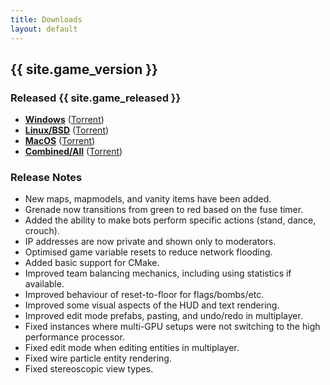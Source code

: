 ```yaml
---
title: Downloads
layout: default
---
```


## {{ site.game_version }}
### Released {{ site.game_released }}

- **[Windows](https://redeclipse.net/download/win)** ([Torrent](https://redeclipse.net/torrent/win))
- **[Linux/BSD](https://redeclipse.net/download/nix)** ([Torrent](https://redeclipse.net/torrent/nix))
- **[MacOS](https://redeclipse.net/download/mac)** ([Torrent](https://redeclipse.net/torrent/mac))
- **[Combined/All](https://redeclipse.net/download/combined)** ([Torrent](https://redeclipse.net/torrent/combined))

### Release Notes

- New maps, mapmodels, and vanity items have been added.
- Grenade now transitions from green to red based on the fuse timer.
- Added the ability to make bots perform specific actions (stand, dance, crouch).
- IP addresses are now private and shown only to moderators.
- Optimised game variable resets to reduce network flooding.
- Added basic support for CMake.
- Improved team balancing mechanics, including using statistics if available.
- Improved behaviour of reset-to-floor for flags/bombs/etc.
- Improved some visual aspects of the HUD and text rendering.
- Improved edit mode prefabs, pasting, and undo/redo in multiplayer.
- Fixed instances where multi-GPU setups were not switching to the high performance processor.
- Fixed edit mode when editing entities in multiplayer.
- Fixed wire particle entity rendering.
- Fixed stereoscopic view types.
